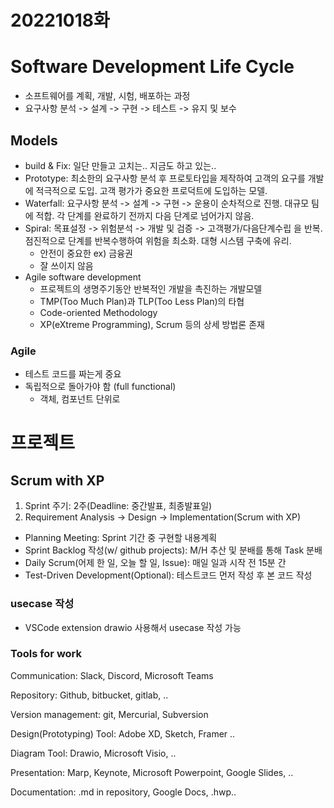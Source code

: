 # 20221018화

# **Software Development Life Cycle**

- 소프트웨어를 계획, 개발, 시험, 배포하는 과정
- 요구사항 분석 -> 설계 -> 구현 -> 테스트 -> 유지 및 보수

## **Models**

- build & Fix: 일단 만들고 고치는.. 지금도 하고 있는..
- Prototype: 최소한의 요구사항 분석 후 프로토타입을 제작하여 고객의 요구를 개발에 적극적으로 도입. 고객 평가가 중요한 프로덕트에 도입하는 모델.
- Waterfall: 요구사항 분석 -> 설계 -> 구현 -> 운용이 순차적으로 진행. 대규모 팀에 적합. 각 단계를 완료하기 전까지 다음 단계로 넘어가지 않음.
- Spiral: 목표설정 -> 위험분석 -> 개발 및 검증 -> 고객평가/다음단계수립 을 반복. 점진적으로 단계를 반복수행하여 위험을 최소화. 대형 시스템 구축에 유리.
  - 안전이 중요한 ex) 금융권
  - 잘 쓰이지 않음
- Agile software development
  - 프로젝트의 생명주기동안 반복적인 개발을 촉진하는 개발모델
  - TMP(Too Much Plan)과 TLP(Too Less Plan)의 타협
  - Code-oriented Methodology
  - XP(eXtreme Programming), Scrum 등의 상세 방법론 존재

### Agile
- 테스트 코드를 짜는게 중요
- 독립적으로 돌아가야 함 (full functional)
  - 객체, 컴포넌트 단위로

# 프로젝트
## Scrum with XP
1. Sprint 주기: 2주(Deadline: 중간발표, 최종발표일)
2. Requirement Analysis -> Design -> Implementation(Scrum with XP)
- Planning Meeting: Sprint 기간 중 구현할 내용계획
- Sprint Backlog 작성(w/ github projects): M/H 추산 및 분배를 통해 Task 분배
- Daily Scrum(어제 한 일, 오늘 할 일, Issue): 매일 일과 시작 전 15분 간
- Test-Driven Development(Optional): 테스트코드 먼저 작성 후 본 코드 작성

### usecase 작성
- VSCode extension drawio 사용해서 usecase 작성 가능


### Tools for work
Communication: Slack, Discord, Microsoft Teams

Repository: Github, bitbucket, gitlab, ..

Version management: git, Mercurial, Subversion

Design(Prototyping) Tool: Adobe XD, Sketch, Framer ..

Diagram Tool: Drawio, Microsoft Visio, ..

Presentation: Marp, Keynote, Microsoft Powerpoint, Google Slides, ..

Documentation: .md in repository, Google Docs, .hwp..

